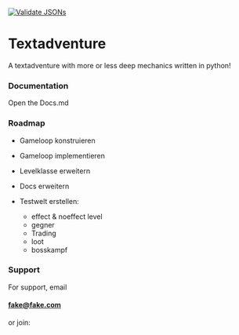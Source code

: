 [![Validate JSONs](https://github.com/HilkopterBob/TA/actions/workflows/checkjson.yml/badge.svg?branch=main&kill_cache=1)](https://github.com/HilkopterBob/TA/actions/workflows/checkjson.yml)


# Textadventure

A textadventure with more or less deep mechanics written in python!


### Documentation

Open the Docs.md


### Roadmap

- Gameloop konstruieren

- Gameloop implementieren

- Levelklasse erweitern

- Docs erweitern

- Testwelt erstellen:
    - effect & noeffect level
    - gegner
    - Trading
    - loot
    - bosskampf



### Support

For support, email 
#### fake@fake.com 
or join:

